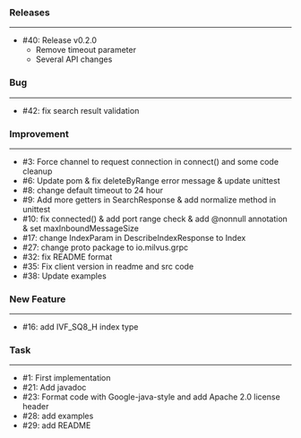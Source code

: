 ### Releases
---
- \#40: Release v0.2.0
    - Remove timeout parameter
    - Several API changes

### Bug
---
- \#42: fix search result validation
    
### Improvement
---
- \#3: Force channel to request connection in connect()  and some code cleanup
- \#6: Update pom & fix deleteByRange error message & update unittest
- \#8: change default timeout to 24 hour
- \#9: Add more getters in SearchResponse & add normalize method in unittest
- \#10: fix connected() & add port range check & add @nonnull annotation & set maxInboundMessageSize
- \#17: change IndexParam in DescribeIndexResponse to Index
- \#27: change proto package to io.milvus.grpc
- \#32: fix README format
- \#35: Fix client version in readme and src code
- \#38: Update examples
    
### New Feature
---
- \#16: add IVF_SQ8_H index type

### Task
---
- \#1: First implementation
- \#21: Add javadoc
- \#23: Format code with Google-java-style and add Apache 2.0 license header
- \#28: add examples
- \#29: add README